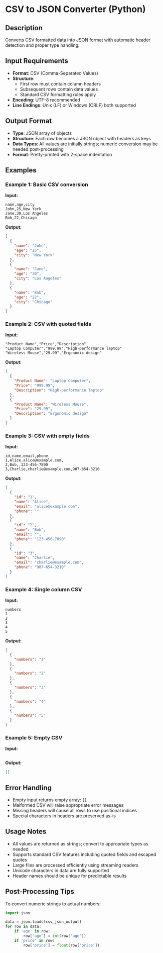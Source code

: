 # CSV to JSON Converter (Python)

## Description
Converts CSV formatted data into JSON format with automatic header detection and proper type handling.

## Input Requirements
- **Format**: CSV (Comma-Separated Values)
- **Structure**: 
  - First row must contain column headers
  - Subsequent rows contain data values
  - Standard CSV formatting rules apply
- **Encoding**: UTF-8 recommended
- **Line Endings**: Unix (LF) or Windows (CRLF) both supported

## Output Format
- **Type**: JSON array of objects
- **Structure**: Each row becomes a JSON object with headers as keys
- **Data Types**: All values are initially strings; numeric conversion may be needed post-processing
- **Format**: Pretty-printed with 2-space indentation

## Examples

### Example 1: Basic CSV conversion
**Input:**
```csv
name,age,city
John,25,New York
Jane,30,Los Angeles
Bob,22,Chicago
```
**Output:**
```json
[
  {
    "name": "John",
    "age": "25",
    "city": "New York"
  },
  {
    "name": "Jane",
    "age": "30",
    "city": "Los Angeles"
  },
  {
    "name": "Bob",
    "age": "22",
    "city": "Chicago"
  }
]
```

### Example 2: CSV with quoted fields
**Input:**
```csv
"Product Name","Price","Description"
"Laptop Computer","999.99","High-performance laptop"
"Wireless Mouse","29.99","Ergonomic design"
```
**Output:**
```json
[
  {
    "Product Name": "Laptop Computer",
    "Price": "999.99",
    "Description": "High-performance laptop"
  },
  {
    "Product Name": "Wireless Mouse",
    "Price": "29.99",
    "Description": "Ergonomic design"
  }
]
```

### Example 3: CSV with empty fields
**Input:**
```csv
id,name,email,phone
1,Alice,alice@example.com,
2,Bob,,123-456-7890
3,Charlie,charlie@example.com,987-654-3210
```
**Output:**
```json
[
  {
    "id": "1",
    "name": "Alice",
    "email": "alice@example.com",
    "phone": ""
  },
  {
    "id": "2",
    "name": "Bob",
    "email": "",
    "phone": "123-456-7890"
  },
  {
    "id": "3",
    "name": "Charlie",
    "email": "charlie@example.com",
    "phone": "987-654-3210"
  }
]
```

### Example 4: Single column CSV
**Input:**
```csv
numbers
1
2
3
4
5
```
**Output:**
```json
[
  {
    "numbers": "1"
  },
  {
    "numbers": "2"
  },
  {
    "numbers": "3"
  },
  {
    "numbers": "4"
  },
  {
    "numbers": "5"
  }
]
```

### Example 5: Empty CSV
**Input:**
```csv

```
**Output:**
```json
[]
```

## Error Handling
- Empty input returns empty array: `[]`
- Malformed CSV will raise appropriate error messages
- Missing headers will cause all rows to use positional indices
- Special characters in headers are preserved as-is

## Usage Notes
- All values are returned as strings; convert to appropriate types as needed
- Supports standard CSV features including quoted fields and escaped quotes
- Large files are processed efficiently using streaming readers
- Unicode characters in data are fully supported
- Header names should be unique for predictable results

## Post-Processing Tips
To convert numeric strings to actual numbers:
```python
import json

data = json.loads(csv_json_output)
for row in data:
    if 'age' in row:
        row['age'] = int(row['age'])
    if 'price' in row:
        row['price'] = float(row['price'])
```